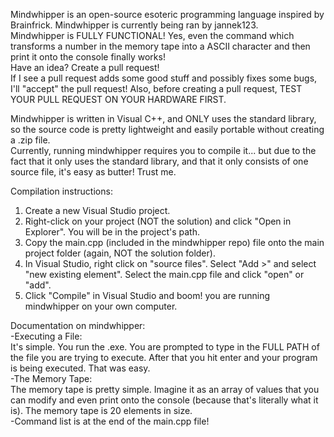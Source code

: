 Mindwhipper is an open-source esoteric programming language inspired by Brainfrick. Mindwhipper is currently being ran by jannek123.  
Mindwhipper is FULLY FUNCTIONAL! Yes, even the command which transforms a number in the memory tape into a ASCII character and then print it onto the console finally works!  
Have an idea? Create a pull request!  
If I see a pull request adds some good stuff and possibly fixes some bugs, I'll "accept" the pull request! Also, before creating a pull request, TEST YOUR PULL REQUEST ON YOUR HARDWARE FIRST.


Mindwhipper is written in Visual C++, and ONLY uses the standard library, so the source code is pretty lightweight and easily portable without creating a .zip file.  
Currently, running mindwhipper requires you to compile it... but due to the fact that it only uses the standard library, and that it only consists of one source file, it's easy as butter! Trust me.

Compilation instructions:
1. Create a new Visual Studio project.
2. Right-click on your project (NOT the solution) and click "Open in Explorer". You will be in the project's path.
3. Copy the main.cpp (included in the mindwhipper repo) file onto the main project folder (again, NOT the solution folder).
4. In Visual Studio, right click on "source files". Select "Add >" and select "new existing element". Select the main.cpp file and click "open" or "add".
5. Click "Compile" in Visual Studio and boom! you are running mindwhipper on your own computer.

Documentation on mindwhipper:  
-Executing a File:  
It's simple. You run the .exe. You are prompted to type in the FULL PATH of the file you are trying to execute. After that you hit enter and your program is being executed. That was easy.  
-The Memory Tape:  
The memory tape is pretty simple. Imagine it as an array of values that you can modify and even print onto the console (because that's literally what it is). The memory tape is 20 elements in size.  
-Command list is at the end of the main.cpp file!  
